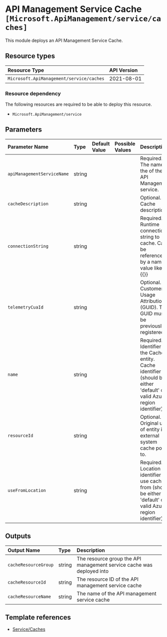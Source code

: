 # API Management Service Cache `[Microsoft.ApiManagement/service/caches]`

This module deploys an API Management Service Cache.

## Resource types

| Resource Type | API Version |
| :-- | :-- |
| `Microsoft.ApiManagement/service/caches` | 2021-08-01 |

### Resource dependency

The following resources are required to be able to deploy this resource.

- `Microsoft.ApiManagement/service`

## Parameters

| Parameter Name | Type | Default Value | Possible Values | Description |
| :-- | :-- | :-- | :-- | :-- |
| `apiManagementServiceName` | string |  |  | Required. The name of the of the API Management service. |
| `cacheDescription` | string |  |  | Optional. Cache description |
| `connectionString` | string |  |  | Required. Runtime connection string to cache. Can be referenced by a named value like so, {{<named-value>}} |
| `telemetryCuaId` | string |  |  | Optional. Customer Usage Attribution ID (GUID). This GUID must be previously registered |
| `name` | string |  |  | Required. Identifier of the Cache entity. Cache identifier (should be either 'default' or valid Azure region identifier). |
| `resourceId` | string |  |  | Optional. Original uri of entity in external system cache points to. |
| `useFromLocation` | string |  |  | Required. Location identifier to use cache from (should be either 'default' or valid Azure region identifier) |

## Outputs

| Output Name | Type | Description |
| :-- | :-- | :-- |
| `cacheResourceGroup` | string | The resource group the API management service cache was deployed into |
| `cacheResourceId` | string | The resource ID of the API management service cache |
| `cacheResourceName` | string | The name of the API management service cache |

## Template references

- [Service/Caches](https://docs.microsoft.com/en-us/azure/templates/Microsoft.ApiManagement/2021-08-01/service/caches)
